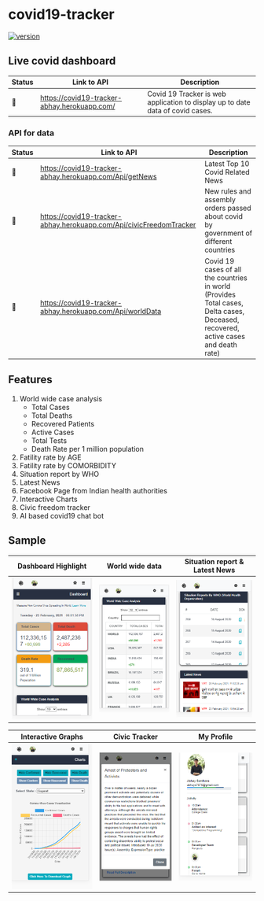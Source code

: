 # covid19-tracker

[![version](https://img.shields.io/badge/version-1.1-green.svg)](https://github.com/Abhaysardhara/Draw-Anything-Google-Chrome-Extension/releases/tag/v1.0)

## Live covid dashboard
| Status        |  Link to API                                              | Description            | 
| ------------- | -------------------------------------------------------- | ---------------------- | 
| :green_heart: | <https://covid19-tracker-abhay.herokuapp.com/>  | Covid 19 Tracker is web application to display up to date data of covid cases.  | 

### API for data
| Status        |  Link to API                                              | Description            | 
| ------------- | -------------------------------------------------------- | ---------------------- | 
| :green_heart: | <https://covid19-tracker-abhay.herokuapp.com/Api/getNews>  | Latest Top 10 Covid Related News         | 
| :green_heart: | <https://covid19-tracker-abhay.herokuapp.com/Api/civicFreedomTracker> | New rules and assembly orders passed about covid by government of different countries   | 
| :green_heart: | <https://covid19-tracker-abhay.herokuapp.com/Api/worldData>  | Covid 19 cases of all the countries in world (Provides Total cases, Delta cases, Deceased, recovered, active cases and death rate) |

## Features
1. World wide case analysis
    * Total Cases
    * Total Deaths
    * Recovered Patients
    * Active Cases
    * Total Tests
    * Death Rate per 1 million population
1. Fatility rate by AGE
1. Fatility rate by COMORBIDITY
1. Situation report by WHO
1. Latest News
1. Facebook Page from Indian health authorities
1. Interactive Charts
1. Civic freedom tracker
1. AI based covid19 chat bot


## Sample
Dashboard Highlight           |  World wide data           |  Situation report & Latest News
:-------------------------:|:---------------------------:|:-------------------------:
![](https://github.com/Abhaysardhara/covid19-tracker/blob/master/Screenshot%20(70).png)  |  ![](https://github.com/Abhaysardhara/covid19-tracker/blob/master/Screenshot%20(71).png)  |  ![](https://github.com/Abhaysardhara/covid19-tracker/blob/master/Screenshot%20(72).png)

Interactive Graphs         |  Civic Tracker           |  My Profile
:-------------------------:|:---------------------------:|:-------------------------:
![](https://github.com/Abhaysardhara/covid19-tracker/blob/master/Screenshot%20(73).png)  |  ![](https://github.com/Abhaysardhara/covid19-tracker/blob/master/Screenshot%20(74).png)  |  ![](https://github.com/Abhaysardhara/covid19-tracker/blob/master/Screenshot%20(75).png)
